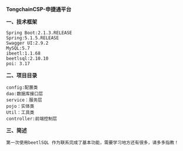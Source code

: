**TongchainCSP-申捷通平台**

**一、技术框架**

    Spring Boot:2.1.3.RELEASE
    Spring:5.1.5.RELEASE
    Swagger UI:2.9.2
    MySQL:5.7
    ibeetl:1.1.68
    beetlsql:2.10.10
    poi: 3.17
    
**二、项目目录**

    config:配置类
    dao:数据库接口层
    service：服务层
    pojo：实体类
    Util：工具类
    controller:前端控制层
    
**三、简述**

    第一次使用beetlSQL 作为联系完成了基本功能，需要学习地方还有很多，请多多指教！


